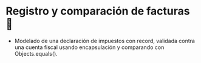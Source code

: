 # Registro y comparación de facturas 📄
- Modelado de una declaración de impuestos con record, validada contra una cuenta fiscal usando encapsulación y comparando con Objects.equals().
